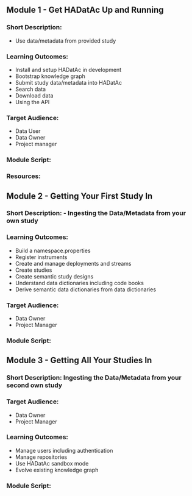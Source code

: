 ## Module 1 - Get HADatAc Up and Running

### Short Description: 
*  Use data/metadata from provided study

### Learning Outcomes:

* Install and setup HADatAc in development
* Bootstrap knowledge graph
* Submit study data/metadata into HADatAc
* Search data
* Download data
* Using the API

### Target Audience:

* Data User
* Data Owner
* Project manager

### Module Script: 

### Resources: 

## Module 2 - Getting Your First Study In

### Short Description: - Ingesting the Data/Metadata from your own study

### Learning Outcomes:

* Build a namespace.properties
* Register instruments
* Create and manage deployments and streams
* Create studies
* Create semantic study designs
* Understand data dictionaries including code books
* Derive semantic data dictionaries from data dictionaries

### Target Audience:

* Data Owner
* Project Manager

### Module Script:

## Module 3 - Getting All Your Studies In

### Short Description: Ingesting the Data/Metadata from your second own study

### Target Audience:

* Data Owner
* Project Manager

### Learning Outcomes:

* Manage users including authentication
* Manage repositories
* Use HADatAc sandbox mode
* Evolve existing knowledge graph

### Module Script:

